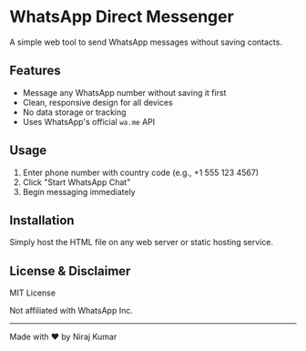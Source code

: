 # WhatsApp Direct Messenger

A simple web tool to send WhatsApp messages without saving contacts.

## Features

- Message any WhatsApp number without saving it first
- Clean, responsive design for all devices
- No data storage or tracking
- Uses WhatsApp's official `wa.me` API

## Usage

1. Enter phone number with country code (e.g., +1 555 123 4567)
2. Click "Start WhatsApp Chat"
3. Begin messaging immediately

## Installation

Simply host the HTML file on any web server or static hosting service.

## License & Disclaimer

MIT License

Not affiliated with WhatsApp Inc.

---

Made with ❤️ by Niraj Kumar
